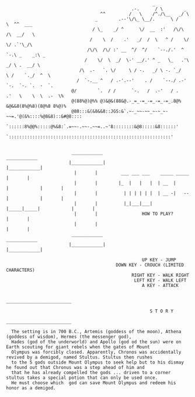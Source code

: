                                             
        
                                                            _
                                                    .-.      / \        _
                                        ^^         /   \    /^./\__   _/ \
                                      _        .--'\/\_ \__/.      \ /    \  ^^  ___
                                     / \_    _/ ^      \/  __  :'   /\/\  /\  __/   \
                                    /    \  /    .'   _/  /  \   ^ /    \/  \/ .`'\_/\
                                   /\/\  /\/ :' __  ^/  ^/    `--./.'  ^  `-.\ _    _:\ _
                                  /    \/  \  _/  \-' __/.' ^ _   \_   .'\   _/ \ .  __/ \
                                /\  .-   `. \/     \ / -.   _/ \ -. `_/   \ /    `._/  ^  \
                               /  `-.__ ^   / .-'.--'    . /    `--./ .-'  `-.  `-. `.  -  `.
                             @/        `.  / /      `-.   /  .-'   / .   .'   \    \  \  .-  \%
                             @(88%@)@%% @)&@&(88&@.-_=_-=_-=_-=_-=_.8@% &@&&8(8%@%8)(8@%8 8%@)%
                             @88:::&(&8&&8::JGS:&`.~-_~~-~~_~-~_~-~~=.'@(&%::::%@8&8)::&#@8::::
                             `::::::8%@@%:::::@%&8:`.=~~-.~~-.~~=..~'8::::::::&@8:::::&8::::::'
                              `::::::::::::::::::::::::::::::::::::::::::::::::::::::::::::::'
    

                             ____________                                             ____________
                            |____________|                                           |____________|
                              |       |         ___ ___ ___    _____ _____             |       |  
                              |       |        |_  |   |   |  | __  |     |            |       |  
                              |       |          | | | | | |  | __ -|   --|            |       |      
                              |       |          |_|___|___|  |_____|_____|            |       |    
                              |       |                 HOW TO PLAY?                   |       |  
                              |       |                                                |       |  
                             ____________                                             ____________
                            |____________|                                           |____________|
                            
                                                        UP KEY - JUMP
                                              DOWN KEY - CROUCH (LIMITED CHARACTERS)
                                                    RIGHT KEY - WALK RIGHT        
                                                     LEFT KEY - WALK LEFT
                                                        A KEY - ATTACK
                                                        
                                                   _________________________

                                                           S T O R Y
                                                   _________________________
                                                        
      The setting is in 700 B.C., Artemis (goddess of the moon), Athena (goddess of wisdom), Hermes (the messenger god), 
      Hades (god of the underworld) and Apollo (god od the sun) were on Earth scouting for giant rebels when the gates of Mount
      Olympus was forcibly closed. Apparently, Chronos was accidentally revived by a demigod, named Stultus. Stultus then rushes 
      to the 5 gods outside Mount Olympus to seek help but to his dismay he found out that Chronus was a step ahead of him and 
      that he has already compelled the gods ... driven to a corner stultus takes a special potion that can only be used once. 
      He must choose which  god can save Mount Olympus and redeem his honor as a demigod.
                                                        
                                               

        
